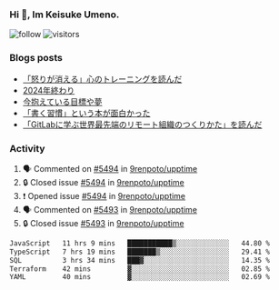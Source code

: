 ### Hi 👋, Im Keisuke Umeno.

<!--
**9renpoto/9renpoto** is a ✨ _special_ ✨ repository because its `README.md` (this file) appears on your GitHub profile.

Here are some ideas to get you started:

- 🔭 I’m currently working on ...
- 🌱 I’m currently learning ...
- 👯 I’m looking to collaborate on ...
- 🤔 I’m looking for help with ...
- 💬 Ask me about ...
- 📫 How to reach me: ...
- 😄 Pronouns: ...
- ⚡ Fun fact: ...
-->

![follow](https://img.shields.io/github/followers/9renpoto?label=Follow&style=social)
![visitors](https://komarev.com/ghpvc/?username=9renpoto&label=Profile%20views&color=0e75b6&style=flat)

### Blogs posts

<!-- BLOG-POST-LIST:START -->
- [「怒りが消える」心のトレーニングを読んだ](https://9renpoto.win/entry/2025/02/01/anger-management)
- [2024年終わり](https://9renpoto.win/entry/2024/12/31/2024-end)
- [今抱えている目標や夢](https://9renpoto.win/entry/2024/12/02/objective)
- [「書く習慣」という本が面白かった](https://9renpoto.win/entry/2024/11/11/leave_a_feeling_sad)
- [「GitLabに学ぶ世界最先端のリモート組織のつくりかた」を読んだ](https://9renpoto.win/entry/2024/09/10/remote_organization)
<!-- BLOG-POST-LIST:END -->

### Activity

<!--START_SECTION:activity-->
1. 🗣 Commented on [#5494](https://github.com/9renpoto/upptime/issues/5494#issuecomment-2669323428) in [9renpoto/upptime](https://github.com/9renpoto/upptime)
2. 🔒 Closed issue [#5494](https://github.com/9renpoto/upptime/issues/5494) in [9renpoto/upptime](https://github.com/9renpoto/upptime)
3. ❗ Opened issue [#5494](https://github.com/9renpoto/upptime/issues/5494) in [9renpoto/upptime](https://github.com/9renpoto/upptime)
4. 🗣 Commented on [#5493](https://github.com/9renpoto/upptime/issues/5493#issuecomment-2669163565) in [9renpoto/upptime](https://github.com/9renpoto/upptime)
5. 🔒 Closed issue [#5493](https://github.com/9renpoto/upptime/issues/5493) in [9renpoto/upptime](https://github.com/9renpoto/upptime)
<!--END_SECTION:activity-->

<!--START_SECTION:waka-->

```txt
JavaScript   11 hrs 9 mins   ███████████▒░░░░░░░░░░░░░   44.80 %
TypeScript   7 hrs 19 mins   ███████▒░░░░░░░░░░░░░░░░░   29.41 %
SQL          3 hrs 34 mins   ███▓░░░░░░░░░░░░░░░░░░░░░   14.35 %
Terraform    42 mins         ▓░░░░░░░░░░░░░░░░░░░░░░░░   02.85 %
YAML         40 mins         ▓░░░░░░░░░░░░░░░░░░░░░░░░   02.69 %
```

<!--END_SECTION:waka-->
